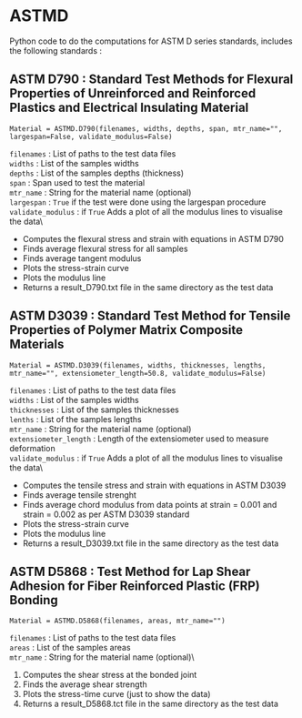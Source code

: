 # ASTMD
Python code to do the computations for ASTM D series standards, includes the following standards : 

## ASTM D790 : Standard Test Methods for Flexural Properties of Unreinforced and Reinforced Plastics and Electrical Insulating Material
```
Material = ASTMD.D790(filenames, widths, depths, span, mtr_name="", largespan=False, validate_modulus=False)
```
```filenames``` : List of paths to the test data files\
```widths``` : List of the samples widths\
```depths``` : List of the samples depths (thickness)\
```span``` : Span used to test the material\
```mtr_name``` : String for the material name (optional)\
```largespan``` : ```True``` if the test were done using the largespan procedure\
```validate_modulus``` : if ```True``` Adds a plot of all the modulus lines to visualise the data\

- Computes the flexural stress and strain with equations in ASTM D790 
- Finds average flexural stress for all samples
- Finds average tangent modulus 
- Plots the stress-strain curve
- Plots the modulus line 
- Returns a result_D790.txt file in the same directory as the test data


## ASTM D3039 : Standard Test Method for Tensile Properties of Polymer Matrix Composite Materials
```
Material = ASTMD.D3039(filenames, widths, thicknesses, lengths, mtr_name="", extensiometer_length=50.8, validate_modulus=False)
```
```filenames``` : List of paths to the test data files\
```widths``` : List of the samples widths\
```thicknesses``` : List of the samples thicknesses\
```lenths``` : List of the samples lengths \
```mtr_name``` : String for the material name (optional)\
```extensiometer_length``` : Length of the extensiometer used to measure deformation\
```validate_modulus``` :  if ```True``` Adds a plot of all the modulus lines to visualise the data\

- Computes the tensile stress and strain with equations in ASTM D3039
- Finds average tensile strenght
- Finds average chord modulus from data points at strain = 0.001 and strain  = 0.002 as per ASTM D3039 standard
- Plots the stress-strain curve
- Plots the modulus line 
- Returns a result_D3039.txt file in the same directory as the test data


## ASTM D5868 : Test Method for Lap Shear Adhesion for Fiber Reinforced Plastic (FRP) Bonding
```
Material = ASTMD.D5868(filenames, areas, mtr_name="")
```
```filenames``` : List of paths to the test data files\
```areas``` : List of the samples areas\
```mtr_name``` : String for the material name (optional)\

1. Computes the shear stress at the bonded joint
2. Finds the average shear strength
3. Plots the stress-time curve (just to show the data)
4. Returns a result_D5868.tct file in the same directory as the test data


